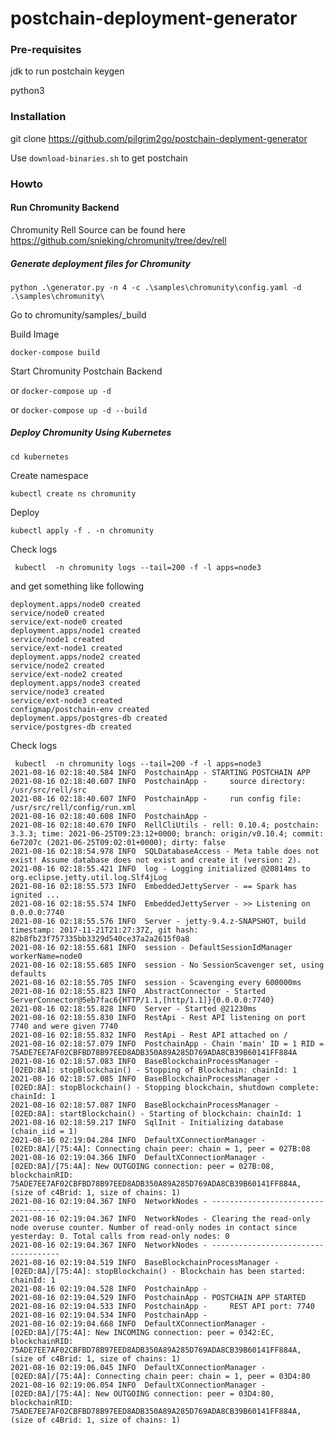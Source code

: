 # postchain-deployment-generator





### Pre-requisites

jdk to run postchain keygen

python3


### Installation

git clone https://github.com/pilgrim2go/postchain-deplyment-generator

Use `download-binaries.sh` to get postchain


### Howto


#### Run Chromunity Backend

Chromunity Rell Source can be found here https://github.com/snieking/chromunity/tree/dev/rell

##### Generate deployment files for Chromunity

`python .\generator.py -n 4 -c .\samples\chromunity\config.yaml -d .\samples\chromunity\`


Go to chromunity/samples/_build

Build Image

`docker-compose build`

Start Chromunity Postchain Backend

or `docker-compose up -d `


or `docker-compose up -d --build`


##### Deploy Chromunity Using Kubernetes

`cd kubernetes`

Create namespace

`kubectl create ns chromunity`

Deploy 

`kubectl apply -f . -n chromunity`

Check logs

` kubectl  -n chromunity logs --tail=200 -f -l apps=node3`

and get something like following

```
deployment.apps/node0 created
service/node0 created
service/ext-node0 created
deployment.apps/node1 created
service/node1 created
service/ext-node1 created
deployment.apps/node2 created
service/node2 created
service/ext-node2 created
deployment.apps/node3 created
service/node3 created
service/ext-node3 created
configmap/postchain-env created
deployment.apps/postgres-db created
service/postgres-db created
```

Check logs

```
 kubectl  -n chromunity logs --tail=200 -f -l apps=node3
2021-08-16 02:18:40.584 INFO  PostchainApp - STARTING POSTCHAIN APP
2021-08-16 02:18:40.607 INFO  PostchainApp -     source directory: /usr/src/rell/src
2021-08-16 02:18:40.607 INFO  PostchainApp -     run config file: /usr/src/rell/config/run.xml
2021-08-16 02:18:40.608 INFO  PostchainApp -
2021-08-16 02:18:40.670 INFO  RellCliUtils - rell: 0.10.4; postchain: 3.3.3; time: 2021-06-25T09:23:12+0000; branch: origin/v0.10.4; commit: 6e7207c (2021-06-25T09:02:01+0000); dirty: false
2021-08-16 02:18:54.978 INFO  SQLDatabaseAccess - Meta table does not exist! Assume database does not exist and create it (version: 2).
2021-08-16 02:18:55.421 INFO  log - Logging initialized @20814ms to org.eclipse.jetty.util.log.Slf4jLog
2021-08-16 02:18:55.573 INFO  EmbeddedJettyServer - == Spark has ignited ...
2021-08-16 02:18:55.574 INFO  EmbeddedJettyServer - >> Listening on 0.0.0.0:7740
2021-08-16 02:18:55.576 INFO  Server - jetty-9.4.z-SNAPSHOT, build timestamp: 2017-11-21T21:27:37Z, git hash: 82b8fb23f757335bb3329d540ce37a2a2615f0a8
2021-08-16 02:18:55.681 INFO  session - DefaultSessionIdManager workerName=node0
2021-08-16 02:18:55.685 INFO  session - No SessionScavenger set, using defaults
2021-08-16 02:18:55.705 INFO  session - Scavenging every 600000ms
2021-08-16 02:18:55.823 INFO  AbstractConnector - Started ServerConnector@5eb7fac6{HTTP/1.1,[http/1.1]}{0.0.0.0:7740}
2021-08-16 02:18:55.828 INFO  Server - Started @21230ms
2021-08-16 02:18:55.830 INFO  RestApi - Rest API listening on port 7740 and were given 7740
2021-08-16 02:18:55.832 INFO  RestApi - Rest API attached on /
2021-08-16 02:18:57.079 INFO  PostchainApp - Chain 'main' ID = 1 RID = 75ADE7EE7AF02CBFBD78B97EED8ADB350A89A285D769ADA8CB39B60141FF884A
2021-08-16 02:18:57.083 INFO  BaseBlockchainProcessManager - [02ED:8A]: stopBlockchain() - Stopping of Blockchain: chainId: 1
2021-08-16 02:18:57.085 INFO  BaseBlockchainProcessManager - [02ED:8A]: stopBlockchain() - Stopping blockchain, shutdown complete: chainId: 1
2021-08-16 02:18:57.087 INFO  BaseBlockchainProcessManager - [02ED:8A]: startBlockchain() - Starting of blockchain: chainId: 1
2021-08-16 02:18:59.217 INFO  SqlInit - Initializing database (chain_iid = 1)
2021-08-16 02:19:04.284 INFO  DefaultXConnectionManager - [02ED:8A]/[75:4A]: Connecting chain peer: chain = 1, peer = 027B:08
2021-08-16 02:19:04.366 INFO  DefaultXConnectionManager - [02ED:8A]/[75:4A]: New OUTGOING connection: peer = 027B:08, blockchainRID: 75ADE7EE7AF02CBFBD78B97EED8ADB350A89A285D769ADA8CB39B60141FF884A, (size of c4Brid: 1, size of chains: 1)
2021-08-16 02:19:04.367 INFO  NetworkNodes - ------------------------------------
2021-08-16 02:19:04.367 INFO  NetworkNodes - Clearing the read-only node overuse counter. Number of read-only nodes in contact since yesterday: 0. Total calls from read-only nodes: 0
2021-08-16 02:19:04.367 INFO  NetworkNodes - ------------------------------------
2021-08-16 02:19:04.519 INFO  BaseBlockchainProcessManager - [02ED:8A]/[75:4A]: stopBlockchain() - Blockchain has been started: chainId: 1
2021-08-16 02:19:04.528 INFO  PostchainApp -
2021-08-16 02:19:04.529 INFO  PostchainApp - POSTCHAIN APP STARTED
2021-08-16 02:19:04.533 INFO  PostchainApp -     REST API port: 7740
2021-08-16 02:19:04.534 INFO  PostchainApp -
2021-08-16 02:19:04.668 INFO  DefaultXConnectionManager - [02ED:8A]/[75:4A]: New INCOMING connection: peer = 0342:EC, blockchainRID: 75ADE7EE7AF02CBFBD78B97EED8ADB350A89A285D769ADA8CB39B60141FF884A, (size of c4Brid: 1, size of chains: 1)
2021-08-16 02:19:06.045 INFO  DefaultXConnectionManager - [02ED:8A]/[75:4A]: Connecting chain peer: chain = 1, peer = 03D4:80
2021-08-16 02:19:06.054 INFO  DefaultXConnectionManager - [02ED:8A]/[75:4A]: New OUTGOING connection: peer = 03D4:80, blockchainRID: 75ADE7EE7AF02CBFBD78B97EED8ADB350A89A285D769ADA8CB39B60141FF884A, (size of c4Brid: 1, size of chains: 1)
```



